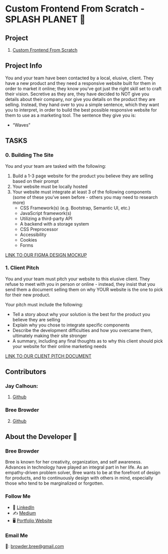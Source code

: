 #  Custom Frontend From Scratch - SPLASH PLANET 🌊

## Project

1. [Custom Frontend From Scratch](https://intranet.hbtn.io/projects/2118)

## Project Info

You and your team have been contacted by a local, elusive, client. They have a new product and they need a responsive website built for them in order to market it online; they know you’ve got just the right skill set to craft their vision. Secretive as they are, they have decided to NOT give you details about their company, nor give you details on the product they are selling. Instead, they hand over to you a simple sentence, which they want you to interpret, in order to build the best possible responsive website for them to use as a marketing tool. The sentence they give you is:

* “Waves”

## TASKS

### 0. Building The Site

You and your team are tasked with the following:

1. Build a 1-3 page website for the product you believe they are selling based on their prompt
2. Your website must be locally hosted
3. Your website must integrate at least 3 of the following components (some of these you’ve seen before - others you may need to research more)
   * CSS Framework(s) (e.g. Bootstrap, Semantic UI, etc.)
   * JavaScript framework(s)
   * Utilizing a third-party API
   * A backend with a storage system
   * CSS Preprocessor
   * Accessibility
   * Cookies
   * Forms

[LINK TO OUR FIGMA DESIGN MOCKUP](https://www.figma.com/file/5whzVdW1RZCuMoNCD0rTCg/Splash-Planet-Design?node-id=0%3A1)

### 1. Client Pitch
You and your team must pitch your website to this elusive client. They refuse to meet with you in person or online - instead, they insist that you send them a document selling them on why YOUR website is the one to pick for their new product.

Your pitch must include the following:

* Tell a story about why your solution is the best for the product you believe they are selling
* Explain why you chose to integrate specific components
* Describe the development difficulties and how you overcame them, ultimately making their site stronger
* A summary, including any final thoughts as to why this client should pick your website for their online marketing needs

[LINK TO OUR CLIENT PITCH DOCUMENT](https://docs.google.com/document/d/1T2nf0j9dCapDRDzXGZQbS08JPLsgiXoQn8Frr3trvNU/edit?usp=sharing)

## Contributors

### Jay Calhoun:
1. [Github](https://github.com/Valinor13)

### Bree Browder
2. [Github](https://github.com/breebrowder)

## About the Developer  💬

### Bree Browder

Bree is known for her creativity, organization, and self awareness. Advances in technology have played an integral part in her life. As an empathy-driven problem solver, Bree wants to be at the forefront of design for products, and to continuously design with others in mind, especially those who tend to be marginalized or forgotten.

### Follow Me

- 📁 [LinkedIn](https://www.linkedin.com/in/breebrowder/)
- ✍️ [Medium](https://medium.com/@breebrowder)
- 🖥️ [Portfolio Website](https://breebrowder.github.io)

### Email Me
📩: browder.bree@gmail.com


